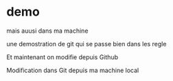 # demo
mais auusi dans ma machine

une demostration de git qui se passe bien dans les regle

Et maintenant on modifie depuis Github


Modification dans Git depuis ma machine local
